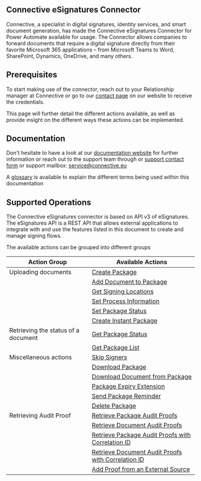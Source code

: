 ## Connective eSignatures Connector

Connective, a specialist in digital signatures, identity services, and smart document generation, has made the Connective eSignatures Connector for Power Automate available for usage. The Connector allows companies to forward documents that require a digital signature directly from their favorite Microsoft 365 applications – from Microsoft Teams to Word, SharePoint, Dynamics, OneDrive, and many others.

## Prerequisites

To start making use of the connector, reach out to your Relationship manager at Connective or go to our [contact page](https://connective.eu/contact/) on our website to receive the credentials.

This page will further detail the different actions available, as well as provide insight on the different ways these actions can be implemented.

## Documentation

Don't hesitate to have a look at our [documentation website](https://documentation-archive.connective.eu/) for further information or reach out to the support team through or [support contact form](https://connective.eu/contact-support/) or support mailbox: service@connective.eu

A [glossary](https://documentation-archive.connective.eu/en-us/eSignaturesGlossary/Glossary.html) is available to explain the different terms being used within this documentation

## Supported Operations

The Connective eSignatures connector is based on API v3 of eSignatures. The eSignatures API is a REST API that allows external applications to integrate with and use the features listed in this document to create and manage signing flows.

The available actions can be grouped into different groups

| Action Group                        | Available Actions                                            |
| ----------------------------------- | ------------------------------------------------------------ |
| Uploading documents                 | [Create Package](https://documentation-archive.connective.eu/en-us/eSignatures5.5/api/CreatePackage.html) |
|                                     | [Add Document to Package](https://documentation-archive.connective.eu/en-us/eSignatures5.5/api/DocToPackage.html) |
|                                     | [Get Signing Locations](https://documentation-archive.connective.eu/en-us/eSignatures5.5/api/GetSigningLocations.html) |
|                                     | [Set Process Information](https://documentation-archive.connective.eu/en-us/eSignatures5.5/api/SetProcessInformationV3.1.html) |
|                                     | [Set Package Status](https://documentation-archive.connective.eu/en-us/eSignatures5.5/api/SetPackageStatus.html) |
|                                     | [Create Instant Package](https://documentation-archive.connective.eu/en-us/eSignatures5.5/api/InstantPackageCreation.html) |
| Retrieving the status of a document | [Get Package Status](https://documentation-archive.connective.eu/en-us/eSignatures5.5/api/GetPackageStatus.html) |
|                                     | [Get Package List](https://documentation-archive.connective.eu/en-us/eSignatures5.5/api/Packagelist.html) |
| Miscellaneous actions               | [Skip Signers](https://documentation-archive.connective.eu/en-us/eSignatures5.5/api/SkipSigners.html) |
|                                     | [Download Package](https://documentation-archive.connective.eu/en-us/eSignatures5.5/api/DownloadPackage.html) |
|                                     | [Download Document from Package](https://documentation-archive.connective.eu/en-us/eSignatures5.5/api/DownloadDocumentfromPackage.html) |
|                                     | [Package Expiry Extension](https://documentation-archive.connective.eu/en-us/eSignatures5.5/api/PackageExpiryExtension.html) |
|                                     | [Send Package Reminder](https://documentation-archive.connective.eu/en-us/eSignatures5.5/api/SendPackageReminders.html) |
|                                     | [Delete Package](https://documentation-archive.connective.eu/en-us/eSignatures5.5/api/SendPackageReminders.html) |
| Retrieving Audit Proof              | [Retrieve Package Audit Proofs](https://documentation-archive.connective.eu/en-us/eSignatures5.5/api/RetrieveAuditProofs.html) |
|                                     | [Retrieve Document Audit Proofs](https://documentation-archive.connective.eu/en-us/eSignatures5.5/api/RetrieveAuditProofs.html) |
|                                     | [Retrieve Package Audit Proofs with Correlation ID](https://documentation-archive.connective.eu/en-us/eSignatures5.5/api/RetrievePackageCorrelation.html) |
|                                     | [Retrieve Document Audit Proofs with Correlation ID](https://documentation-archive.connective.eu/en-us/eSignatures5.5/api/RetrievePackageCorrelation.html) |
|                                     | [Add Proof from an External Source](https://documentation-archive.connective.eu/en-us/eSignatures5.5/api/AddProoffromexternalsource.html) |


